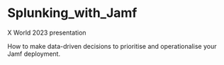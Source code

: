 # Splunking_with_Jamf
X World 2023 presentation

How to make data-driven decisions to prioritise and operationalise your Jamf deployment.
